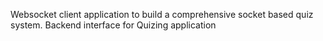 Websocket client application to build a comprehensive socket based quiz system. Backend interface for Quizing application

